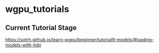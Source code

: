 # wgpu_tutorials

## Current Tutorial Stage
https://sotrh.github.io/learn-wgpu/beginner/tutorial9-models/#loading-models-with-tobj
